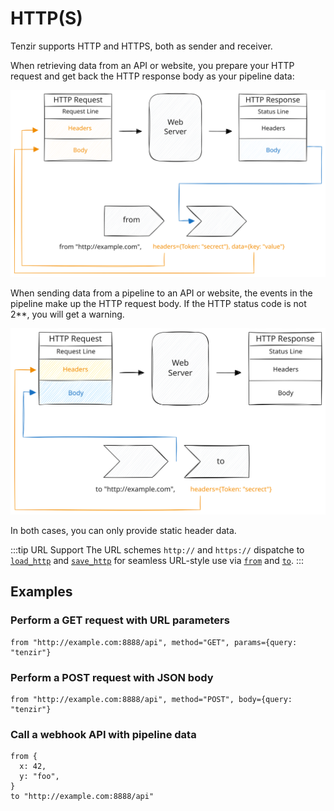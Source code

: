 # HTTP(S)

Tenzir supports HTTP and HTTPS, both as sender and receiver.

When retrieving data from an API or website, you prepare your HTTP request and
get back the HTTP response body as your pipeline data:

![HTTP from](http-from.svg)

When sending data from a pipeline to an API or website, the events in the
pipeline make up the HTTP request body. If the HTTP status code is not 2\*\*,
you will get a warning.

![HTTP from](http-to.svg)

In both cases, you can only provide static header data.

:::tip URL Support
The URL schemes `http://` and `https://` dispatche to
[`load_http`](../../tql2/operators/load_http.md) and
[`save_http`](../../tql2/operators/save_http.md) for seamless URL-style use via
[`from`](../../tql2/operators/from.md) and [`to`](../../tql2/operators/to.md).
:::

## Examples

### Perform a GET request with URL parameters

```tql
from "http://example.com:8888/api", method="GET", params={query: "tenzir"}
```

### Perform a POST request with JSON body

```tql
from "http://example.com:8888/api", method="POST", body={query: "tenzir"}
```

### Call a webhook API with pipeline data

```tql
from {
  x: 42,
  y: "foo",
}
to "http://example.com:8888/api" 
```
